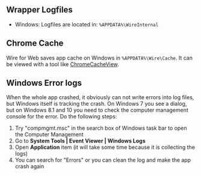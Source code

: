 ## Wrapper Logfiles
- Windows: Logfiles are located in: `%APPDATA%\WireInternal`

## Chrome Cache

Wire for Web saves app cache on Windows in `%APPDATA%\Wire\Cache`. It can be viewed with a tool like [ChromeCacheView](http://www.nirsoft.net/utils/chrome_cache_view.html).

## Windows Error logs

When the whole app crashed, it obviously can not write errors into log files, but Windows itself is tracking the crash. On Windows 7 you see a dialog, but on Windows 8.1 and 10 you need to check the computer management console for the error. Do the following steps:

1. Try "compmgmt.msc" in the search box of Windows task bar to open the Computer Management
2. Go to **System Tools | Event Viewer | Windows Logs**
3. Open **Application** item (it will take some time because it is collecting the logs)
4. You can search for "Errors" or you can clean the log and make the app crash again